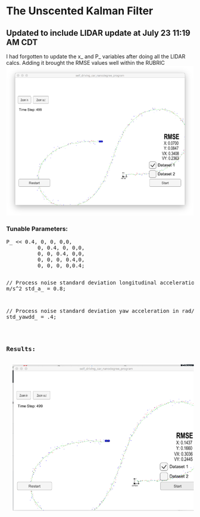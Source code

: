 <h1>The Unscented Kalman Filter</h1>

<h2>Updated to include LIDAR update at July 23 11:19 AM CDT</h2>
I had forgotten to update the x_ and P_ variables after doing all the LIDAR calcs.
Adding it brought the RMSE values well within the  RUBRIC
<img src="./ukf-result-20170724_FINAL.png"/>

<h3>Tunable Parameters:</h3>
<pre>
P_ << 0.4, 0, 0, 0,0,
          0, 0.4, 0, 0,0,
          0, 0, 0.4, 0,0,
          0, 0, 0, 0.4,0,
          0, 0, 0, 0,0.4;


  // Process noise standard deviation longitudinal acceleration in m/s^2
  std_a_ = 0.8; 

  // Process noise standard deviation yaw acceleration in rad/s^2
  std_yawdd_ = .4; 
  </code>
  
  <h3>Results:</h3>
  <img src="./ukf-result-20170724.png"/>
